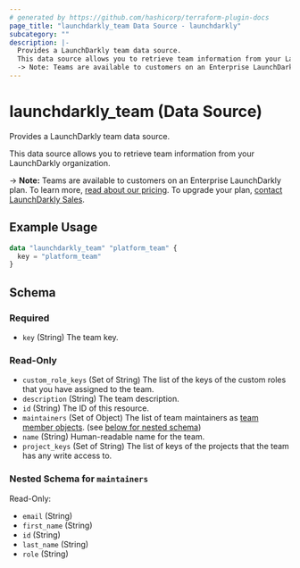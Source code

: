 ```yaml
---
# generated by https://github.com/hashicorp/terraform-plugin-docs
page_title: "launchdarkly_team Data Source - launchdarkly"
subcategory: ""
description: |-
  Provides a LaunchDarkly team data source.
  This data source allows you to retrieve team information from your LaunchDarkly organization.
  -> Note: Teams are available to customers on an Enterprise LaunchDarkly plan. To learn more, read about our pricing https://launchdarkly.com/pricing/. To upgrade your plan, contact LaunchDarkly Sales https://launchdarkly.com/contact-sales/.
---
```


# launchdarkly_team (Data Source)

Provides a LaunchDarkly team data source.

This data source allows you to retrieve team information from your LaunchDarkly organization.

-> **Note:** Teams are available to customers on an Enterprise LaunchDarkly plan. To learn more, [read about our pricing](https://launchdarkly.com/pricing/). To upgrade your plan, [contact LaunchDarkly Sales](https://launchdarkly.com/contact-sales/).

## Example Usage

```terraform
data "launchdarkly_team" "platform_team" {
  key = "platform_team"
}
```

<!-- schema generated by tfplugindocs -->
## Schema

### Required

- `key` (String) The team key.

### Read-Only

- `custom_role_keys` (Set of String) The list of the keys of the custom roles that you have assigned to the team.
- `description` (String) The team description.
- `id` (String) The ID of this resource.
- `maintainers` (Set of Object) The list of team maintainers as [team member objects](/providers/launchdarkly/launchdarkly/latest/docs/data-sources/team_member). (see [below for nested schema](#nestedatt--maintainers))
- `name` (String) Human-readable name for the team.
- `project_keys` (Set of String) The list of keys of the projects that the team has any write access to.

<a id="nestedatt--maintainers"></a>
### Nested Schema for `maintainers`

Read-Only:

- `email` (String)
- `first_name` (String)
- `id` (String)
- `last_name` (String)
- `role` (String)
